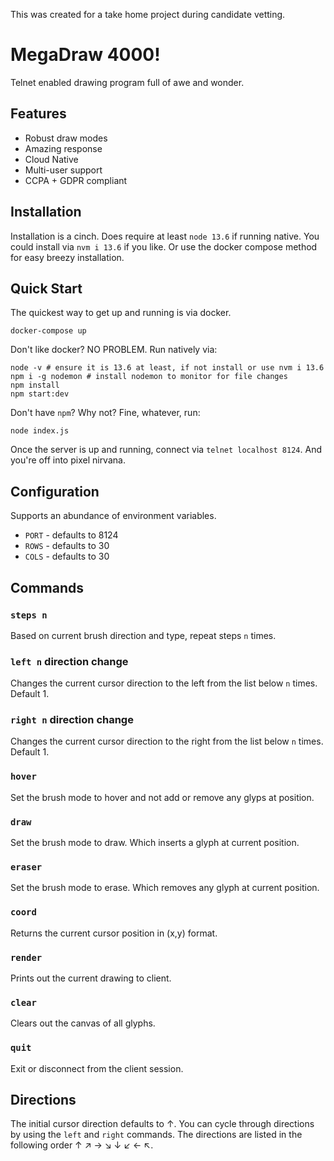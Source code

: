 This was created for a take home project during candidate vetting.

# MegaDraw 4000!

Telnet enabled drawing program full of awe and wonder.

## Features

- Robust draw modes
- Amazing response
- Cloud Native
- Multi-user support
- CCPA + GDPR compliant

## Installation

Installation is a cinch. Does require at least `node 13.6` if running native. You could install via `nvm i 13.6` if you like. Or use the docker compose method for easy breezy installation.

## Quick Start

The quickest way to get up and running is via docker.

```
docker-compose up
```

Don't like docker? NO PROBLEM. Run natively via:

```
node -v # ensure it is 13.6 at least, if not install or use nvm i 13.6
npm i -g nodemon # install nodemon to monitor for file changes
npm install
npm start:dev
```

Don't have `npm`? Why not? Fine, whatever, run:

```
node index.js
```

Once the server is up and running, connect via `telnet localhost 8124`. And you're off into pixel nirvana.

## Configuration

Supports an abundance of environment variables.

- `PORT` - defaults to 8124
- `ROWS` - defaults to 30
- `COLS` - defaults to 30


## Commands

### `steps n`
Based on current brush direction and type, repeat steps `n` times.

### `left n` direction change

Changes the current cursor direction to the left from the list below `n` times. Default 1.

### `right n` direction change

Changes the current cursor direction to the right from the list below `n` times. Default 1.

### `hover`

Set the brush mode to hover and not add or remove any glyps at position.

### `draw`

Set the brush mode to draw. Which inserts a glyph at current position.

### `eraser`

Set the brush mode to erase. Which removes any glyph at current position.

### `coord`

Returns the current cursor position in (x,y) format.

### `render`

Prints out the current drawing to client.

### `clear`

Clears out the canvas of all glyphs.

### `quit`

Exit or disconnect from the client session.

## Directions

The initial cursor direction defaults to ↑. You can cycle through directions by using the `left` and `right` commands. The directions are listed in the following order ↑ ↗ → ↘ ↓ ↙ ← ↖.
